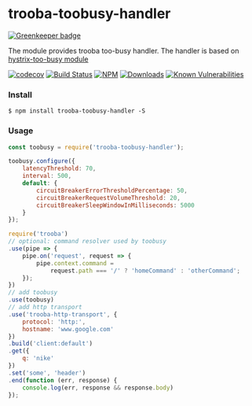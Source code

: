 # trooba-toobusy-handler

[![Greenkeeper badge](https://badges.greenkeeper.io/trooba/trooba-toobusy-handler.svg)](https://greenkeeper.io/)

The module provides trooba too-busy handler. The handler is based on [hystrix-too-busy module](https://github.com/trooba/hystrix-too-busy)

[![codecov](https://codecov.io/gh/trooba/trooba-toobusy-handler/branch/master/graph/badge.svg)](https://codecov.io/gh/trooba/trooba-toobusy-handler)
[![Build Status](https://travis-ci.org/trooba/trooba-toobusy-handler.svg?branch=master)](https://travis-ci.org/trooba/trooba-toobusy-handler) [![NPM](https://img.shields.io/npm/v/trooba-toobusy-handler.svg)](https://www.npmjs.com/package/trooba-toobusy-handler)
[![Downloads](https://img.shields.io/npm/dm/trooba-toobusy-handler.svg)](http://npm-stat.com/charts.html?package=trooba-toobusy-handler)
[![Known Vulnerabilities](https://snyk.io/test/github/trooba/trooba-toobusy-handler/badge.svg)](https://snyk.io/test/github/trooba/trooba-toobusy-handler)

### Install

```
$ npm install trooba-toobusy-handler -S
```

### Usage

```js
const toobusy = require('trooba-toobusy-handler');

toobusy.configure({
    latencyThreshold: 70,
    interval: 500,
    default: {
        circuitBreakerErrorThresholdPercentage: 50,
        circuitBreakerRequestVolumeThreshold: 20,
        circuitBreakerSleepWindowInMilliseconds: 5000
    }
});

require('trooba')
// optional: command resolver used by toobusy
.use(pipe => {
    pipe.on('request', request => {
        pipe.context.command =
            request.path === '/' ? 'homeCommand' : 'otherCommand';
    });
})
// add toobusy
.use(toobusy)
// add http transport
.use('trooba-http-transport', {
    protocol: 'http:',
    hostname: 'www.google.com'
})
.build('client:default')
.get({
    q: 'nike'
})
.set('some', 'header')
.end(function (err, response) {
    console.log(err, response && response.body)
});
```
